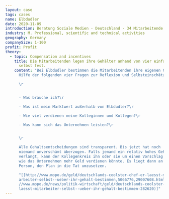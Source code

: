 ```yaml
---
layout: case
tags: cases
name: Elbdudler
date: 2020-11-09
introduction: Beratung Soziale Medien - Deutschland - 34 Mitarbeitende - gewinnorientiert.
industry: M. Professional, scientific and technical activities
geography: Germany
companySize: 1-100
profit: Profit
theory:
  - topic: Compensation and incentives
    title: Die Mitarbeitenden legen ihre Gehälter anhand von vier einfachen Fragen
      selbst fest.
    content: "Bei Elbdudler bestimmen die Mitarbeitenden ihre eigenen Gehälter mit
      Hilfe der folgenden vier Fragen zur Reflexion und Selbsteinschätzung:

      \r


      - Was brauche ich?\r

      - Was ist mein Marktwert außerhalb von Elbdudler?\r

      - Wie viel verdienen meine Kolleginnen und Kollegen?\r

      - Was kann sich das Unternehmen leisten?\r


      \r

      Alle Gehaltsentscheidungen sind transparent. Bis jetzt hat noch
      niemand unverschämt überzogen. Falls jemand ein relativ hohes Gehalt
      verlangt, kann der Kollegenkreis ihn oder sie um einen Vorschlag bitten,
      wie das Unternehmen mehr Geld verdienen könnte. Es liegt dann an dieser
      Person, den Plan in die Tat umzusetzen.

      ^[[http://www.mopo.de/geld/deutschlands-coolster-chef-er-laesst-mit\
      arbeiter-selbst--ueber-ihr-gehalt-bestimmen,5066776,29007608.html](https:\
      //www.mopo.de/news/politik-wirtschaft/geld/deutschlands-coolster-chef-er-\
      laesst-mitarbeiter-selbst--ueber-ihr-gehalt-bestimmen-282620)]"
---
```

